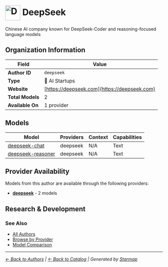 # <img src="https://raw.githubusercontent.com/agentstation/starmap/master/internal/embedded/logos/deepseek.svg" alt="DeepSeek logo" width="48" height="48" style="vertical-align: middle;"> DeepSeek
  
  
  
Chinese AI company known for DeepSeek-Coder and reasoning-focused language models
  
  
## Organization Information
  
| Field | Value |
|---------|---------|
| **Author ID** | `deepseek` |
| **Type** | 🚀 AI Startups |
| **Website** | [https://deepseek.com](https://deepseek.com) |
| **Total Models** | 2 |
| **Available On** | 1 provider |

  
## Models
  
| Model | Providers | Context | Capabilities |
|---------|---------|---------|---------|
| [deepseek-chat](./models/deepseek-chat) | deepseek | N/A | Text |
| [deepseek-reasoner](./models/deepseek-reasoner) | deepseek | N/A | Text |

  
## Provider Availability
  
Models from this author are available through the following providers:
  
  
- **[deepseek](../../providers/deepseek/)** - 2 models
  
## Research & Development
  

  
### See Also
  
- [All Authors](../)
- [Browse by Provider](../../providers/)
- [Model Comparison](../../models/)
  
---
*_[← Back to Authors](../) | [← Back to Catalog](../../) | Generated by [Starmap](https://github.com/agentstation/starmap)_*